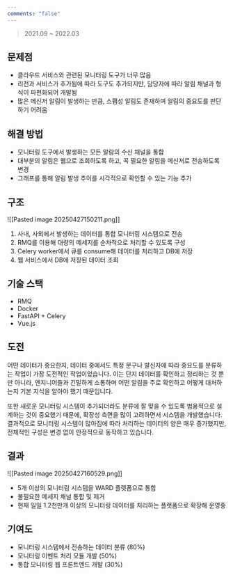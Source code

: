 ```yaml
---
comments: "false"
---
```

> 2021.09 ~ 2022.03
## 문제점
- 클라우드 서비스와 관련된 모니터링 도구가 너무 많음
- 리전과 서비스가 추가됨에 따라 도구도 추가되지만, 담당자에 따라 알림 채널과 형식이 파편화되어 개발됨
- 많은 메신저 알림이 발생하는 만큼, 스팸성 알림도 존재하며 알림의 중요도를 판단하기 어려움
## 해결 방법
- 모니터링 도구에서 발생하는 모든 알람의 수신 채널을 통합
- 대부분의 알림은 웹으로 조회하도록 하고, 꼭 필요한 알림을 메신저로 전송하도록 변경
- 그래프를 통해 알림 발생 추이를 시각적으로 확인할 수 있는 기능 추가
## 구조

![[Pasted image 20250427150211.png]]
1. 사내, 사외에서 발생하는 데이터를 통합 모니터링 시스템으로 전송
2. RMQ를 이용해 대량의 메세지를 순차적으로 처리할 수 있도록 구성
3. Celery worker에서 큐를 consume해 데이터를 처리하고 DB에 저장
4. 웹 서비스에서 DB에 저장된 데이터 조회
## 기술 스택
- RMQ
- Docker
- FastAPI + Celery
- Vue.js
## 도전
어떤 데이터가 중요한지, 데이터 중에서도 특정 문구나 발신자에 따라 중요도를 분류하는 작업이 가장 도전적인 작업이었습니다.
이는 단지 데이터를 확인하고 정리하는 것 뿐만 아니라, 엔지니어들과 긴밀하게 소통하며 어떤 알림을 주로 확인하고 어떻게 대처하는지 기본 지식을 알아야 했기 때문입니다.

또한 새로운 모니터링 시스템이 추가되더라도 분류에 잘 맞을 수 있도록 범용적으로 설계하는 것이 중요했기 때문에, 확장성 측면을 많이 고려하면서 시스템을 개발했습니다.
결과적으로 모니터링 시스템이 많아짐에 따라 처리하는 데이터의 양은 매우 증가했지만, 전체적인 구성은 변경 없이 안정적으로 동작하고 있습니다.
## 결과

![[Pasted image 20250427160529.png]]
- 5개 이상의 모니터링 시스템을 WARD 플랫폼으로 통합
- 불필요한 메세지 채널 통합 및 제거
- 현재 일일 1.2천만개 이상의 모니터링 데이터를 처리하는 플랫폼으로 확장해 운영중
## 기여도
- 모니터링 시스템에서 전송하는 데이터 분류 (80%)
- 모니터링 이벤트 처리 모듈 개발 (50%)
- 통합 모니터링 웹 프론트엔드 개발 (30%)
